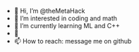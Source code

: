 - 👋 Hi, I’m @theMetaHack
- 👀 I’m interested in coding and math
- 🌱 I’m currently learning ML and C++
- 💞️
- 📫 How to reach: message me on github

<!---
theMetaHack/theMetaHack is a ✨ special ✨ repository because its `README.md` (this file) appears on your GitHub profile.
You can click the Preview link to take a look at your changes.
--->
